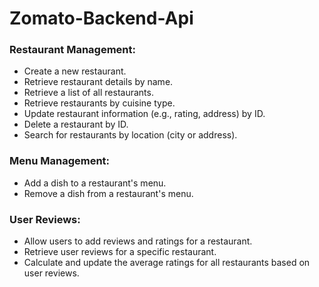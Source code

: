 # Zomato-Backend-Api

### Restaurant Management:
  - Create a new restaurant.
  - Retrieve restaurant details by name.
  - Retrieve a list of all restaurants.
  - Retrieve restaurants by cuisine type.
  - Update restaurant information (e.g., rating, address) by ID.
  - Delete a restaurant by ID.
  - Search for restaurants by location (city or address).
### Menu Management:
  - Add a dish to a restaurant's menu.
  - Remove a dish from a restaurant's menu.
### User Reviews:
  - Allow users to add reviews and ratings for a restaurant.
  - Retrieve user reviews for a specific restaurant.
  - Calculate and update the average ratings for all restaurants based on user reviews.
